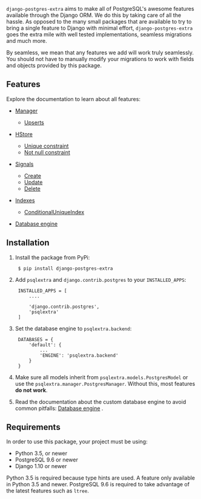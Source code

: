 `django-postgres-extra` aims to make all of PostgreSQL's awesome features available through the Django ORM. We do this by taking care of all the hassle. As opposed to the many small packages that are available to try to bring a single feature to Django with minimal effort, `django-postgres-extra` goes the extra mile with well tested implementations, seamless migrations and much more.

By seamless, we mean that any features we add will work truly seamlessly. You should not have to manually modify your migrations to work with fields and objects provided by this package.

## Features
Explore the documentation to learn about all features:

* [Manager](/manager)
    * [Upserts](/manager/#upserting)

* [HStore](/hstore)
    * [Unique constraint](/hstore/#unique-constraint)
    * [Not null constraint](/hstore/#not-null-constraint)

* [Signals](/signals)
    * [Create](/signals/#psqlextrasignalscreate)
    * [Update](/signals/#psqlextrasignalsupdate)
    * [Delete](/signals/#psqlextrasignalsdelete)

* [Indexes](/indexes)
    * [ConditionalUniqueIndex](/indexes/#conditional-unique-index)

* [Database engine](/db-engine)

## Installation

1. Install the package from PyPi:

        $ pip install django-postgres-extra

2. Add `psqlextra` and `django.contrib.postgres` to your `INSTALLED_APPS`:

        INSTALLED_APPS = [
            ....

            'django.contrib.postgres',
            'psqlextra'
        ]

3. Set the database engine to `psqlextra.backend`:

        DATABASES = {
            'default': {
                ...
                'ENGINE': 'psqlextra.backend'
            }
        }

4. Make sure all models inherit from `psqlextra.models.PostgresModel` or use the `psqlextra.manager.PostgresManager`. Without this, most features **do not work**.

5. Read the documentation about the custom database engine to avoid common pitfalls: [Database engine](/db-engine) .

## Requirements
In order to use this package, your project must be using:

* Python 3.5, or newer
* PostgreSQL 9.6 or newer
* Django 1.10 or newer

Python 3.5 is required because type hints are used. A feature only available in Python 3.5 and newer. PostgreSQL 9.6 is required to take advantage of the latest features such as `ltree`.

